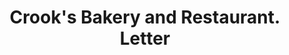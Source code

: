---
doi: 10.7916/D8PV7XFH
date_other: '1920'
date_other_textual: '1920'
form: correspondence
genre:
- Letters (correspondence)
name:
- Crook's Bakery and Restaurant
object_in_context_url: https://biggert.cul.columbia.edu/items/view/ave_biggert_01163
subject_hierarchical_geographic:
- Newburgh, New York, United States
subject_name:
- Crook's Bakery and Restaurant
title: Crook's Bakery and Restaurant. Letter
sort_title: Crook's Bakery and Restaurant. Letter
call_number: ave_biggert_01163
coordinates:
- 41.51972222222222,-74.0213888888889
pid: ave_biggert_01163
identifiers: ave_biggert_01163
thumbnail: https://derivativo-1.library.columbia.edu/iiif/2/ldpd:343459/full/!256,256/0/native.jpg
permalink: /biggert/ave_biggert_01163/
layout: iiif-image-page
---